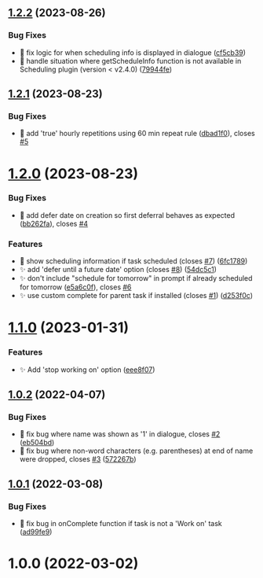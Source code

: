 ## [1.2.2](https://github.com/ksalzke/work-on-omnifocus-plug-in/compare/v1.2.1...v1.2.2) (2023-08-26)


### Bug Fixes

* :bug: fix logic for when scheduling info is displayed in dialogue ([cf5cb39](https://github.com/ksalzke/work-on-omnifocus-plug-in/commit/cf5cb39a1e3d22a2afe14a13e88311d5f862c713))
* :bug: handle situation where getScheduleInfo function is not available in Scheduling plugin (version < v2.4.0) ([79944fe](https://github.com/ksalzke/work-on-omnifocus-plug-in/commit/79944fe4463c1855cd0589e3fafa1bdbfc9a0c1b))



## [1.2.1](https://github.com/ksalzke/work-on-omnifocus-plug-in/compare/v1.2.0...v1.2.1) (2023-08-23)


### Bug Fixes

* :bug: add 'true' hourly repetitions using 60 min repeat rule ([dbad1f0](https://github.com/ksalzke/work-on-omnifocus-plug-in/commit/dbad1f058083186c6cd5442f09e4e995dcf81b34)), closes [#5](https://github.com/ksalzke/work-on-omnifocus-plug-in/issues/5)



# [1.2.0](https://github.com/ksalzke/work-on-omnifocus-plug-in/compare/v1.1.0...v1.2.0) (2023-08-23)


### Bug Fixes

* :bug: add defer date on creation so first deferral behaves as expected ([bb262fa](https://github.com/ksalzke/work-on-omnifocus-plug-in/commit/bb262faa9c2e8fe0b9597aa475501e33b3b38998)), closes [#4](https://github.com/ksalzke/work-on-omnifocus-plug-in/issues/4)


### Features

* :lipstick: show scheduling information if task scheduled (closes [#7](https://github.com/ksalzke/work-on-omnifocus-plug-in/issues/7)) ([6fc1789](https://github.com/ksalzke/work-on-omnifocus-plug-in/commit/6fc17894d5309e13d7a0c03d88a2457c77029d97))
* :sparkles: add 'defer until a future date' option (closes [#8](https://github.com/ksalzke/work-on-omnifocus-plug-in/issues/8)) ([54dc5c1](https://github.com/ksalzke/work-on-omnifocus-plug-in/commit/54dc5c1f4a968effb6e8fc8e8858898ee961d8b8))
* :sparkles: don't include "schedule for tomorrow" in prompt if already scheduled for tomorrow ([e5a6c0f](https://github.com/ksalzke/work-on-omnifocus-plug-in/commit/e5a6c0fa07c017af826fd48d0c0046156d0e15ba)), closes [#6](https://github.com/ksalzke/work-on-omnifocus-plug-in/issues/6)
* :sparkles: use custom complete for parent task if installed (closes [#1](https://github.com/ksalzke/work-on-omnifocus-plug-in/issues/1)) ([d253f0c](https://github.com/ksalzke/work-on-omnifocus-plug-in/commit/d253f0cad43766338d51698e61b146c083113669))



# [1.1.0](https://github.com/ksalzke/work-on-omnifocus-plug-in/compare/v1.0.2...v1.1.0) (2023-01-31)


### Features

* :sparkles: Add 'stop working on' option ([eee8f07](https://github.com/ksalzke/work-on-omnifocus-plug-in/commit/eee8f076252a40da779011e631fe81f1392c1449))



## [1.0.2](https://github.com/ksalzke/work-on-omnifocus-plug-in/compare/v1.0.1...v1.0.2) (2022-04-07)


### Bug Fixes

* :bug: fix bug where name was shown as '1' in dialogue, closes [#2](https://github.com/ksalzke/work-on-omnifocus-plug-in/issues/2) ([eb504bd](https://github.com/ksalzke/work-on-omnifocus-plug-in/commit/eb504bd5777401d47b10ad6ca537e9eb0ca22d8c))
* :bug: fix bug where non-word characters (e.g. parentheses) at end of name were dropped, closes [#3](https://github.com/ksalzke/work-on-omnifocus-plug-in/issues/3) ([572267b](https://github.com/ksalzke/work-on-omnifocus-plug-in/commit/572267b2c73771f6bc6bf7c9067d79fc517a5ef3))



## [1.0.1](https://github.com/ksalzke/work-on-omnifocus-plug-in/compare/v1.0.0...v1.0.1) (2022-03-08)


### Bug Fixes

* :bug: fix bug in onComplete function if task is not a 'Work on' task ([ad99fe9](https://github.com/ksalzke/work-on-omnifocus-plug-in/commit/ad99fe9be68b763fe2f304a2ad8bc6803167f86b))



# 1.0.0 (2022-03-02)



